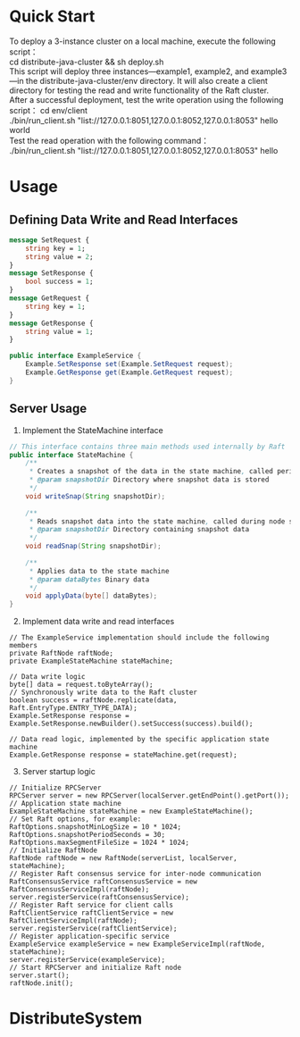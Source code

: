 
# Quick Start
To deploy a 3-instance cluster on a local machine, execute the following script：<br>
cd distribute-java-cluster && sh deploy.sh <br>
This script will deploy three instances—example1, example2, and example3—in the distribute-java-cluster/env directory.
It will also create a client directory for testing the read and write functionality of the Raft cluster.<br>
After a successful deployment, test the write operation using the following script：
cd env/client <br>
./bin/run_client.sh "list://127.0.0.1:8051,127.0.0.1:8052,127.0.0.1:8053" hello world <br>
Test the read operation with the following command：<br>
./bin/run_client.sh "list://127.0.0.1:8051,127.0.0.1:8052,127.0.0.1:8053" hello

# Usage

## Defining Data Write and Read Interfaces
```protobuf
message SetRequest {
    string key = 1;
    string value = 2;
}
message SetResponse {
    bool success = 1;
}
message GetRequest {
    string key = 1;
}
message GetResponse {
    string value = 1;
}
```
```java
public interface ExampleService {
    Example.SetResponse set(Example.SetRequest request);
    Example.GetResponse get(Example.GetRequest request);
}
```

## Server Usage
1. Implement the StateMachine interface
```java
// This interface contains three main methods used internally by Raft
public interface StateMachine {
    /**
     * Creates a snapshot of the data in the state machine, called periodically on each node
     * @param snapshotDir Directory where snapshot data is stored
     */
    void writeSnap(String snapshotDir);
    
    /**
     * Reads snapshot data into the state machine, called during node startup
     * @param snapshotDir Directory containing snapshot data
     */
    void readSnap(String snapshotDir);
    
    /**
     * Applies data to the state machine
     * @param dataBytes Binary data
     */
    void applyData(byte[] dataBytes);
}
```

2. Implement data write and read interfaces
```
// The ExampleService implementation should include the following members
private RaftNode raftNode;
private ExampleStateMachine stateMachine;
```
```
// Data write logic
byte[] data = request.toByteArray();
// Synchronously write data to the Raft cluster
boolean success = raftNode.replicate(data, Raft.EntryType.ENTRY_TYPE_DATA);
Example.SetResponse response = Example.SetResponse.newBuilder().setSuccess(success).build();
```
```
// Data read logic, implemented by the specific application state machine
Example.GetResponse response = stateMachine.get(request);
```

3. Server startup logic
```
// Initialize RPCServer
RPCServer server = new RPCServer(localServer.getEndPoint().getPort());
// Application state machine
ExampleStateMachine stateMachine = new ExampleStateMachine();
// Set Raft options, for example:
RaftOptions.snapshotMinLogSize = 10 * 1024;
RaftOptions.snapshotPeriodSeconds = 30;
RaftOptions.maxSegmentFileSize = 1024 * 1024;
// Initialize RaftNode
RaftNode raftNode = new RaftNode(serverList, localServer, stateMachine);
// Register Raft consensus service for inter-node communication
RaftConsensusService raftConsensusService = new RaftConsensusServiceImpl(raftNode);
server.registerService(raftConsensusService);
// Register Raft service for client calls
RaftClientService raftClientService = new RaftClientServiceImpl(raftNode);
server.registerService(raftClientService);
// Register application-specific service
ExampleService exampleService = new ExampleServiceImpl(raftNode, stateMachine);
server.registerService(exampleService);
// Start RPCServer and initialize Raft node
server.start();
raftNode.init();
```
# DistributeSystem
